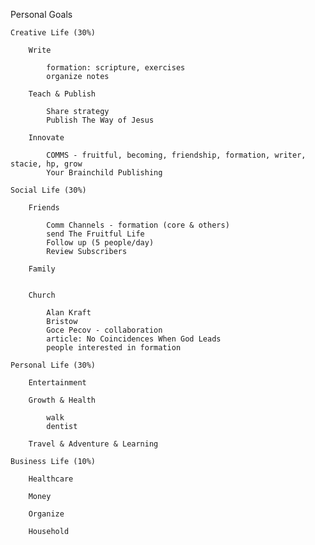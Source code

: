 Personal Goals
    
    Creative Life (30%)
    
        Write

            formation: scripture, exercises      
            organize notes      

        Teach & Publish

            Share strategy
            Publish The Way of Jesus
            
        Innovate

            COMMS - fruitful, becoming, friendship, formation, writer, stacie, hp, grow
            Your Brainchild Publishing
           
    Social Life (30%)
    
        Friends

            Comm Channels - formation (core & others)
            send The Fruitful Life
            Follow up (5 people/day)
            Review Subscribers

        Family


        Church

            Alan Kraft
            Bristow
            Goce Pecov - collaboration
            article: No Coincidences When God Leads
            people interested in formation
            
    Personal Life (30%)
    
        Entertainment
        
        Growth & Health

            walk
            dentist
            
        Travel & Adventure & Learning
           
    Business Life (10%)
    
        Healthcare

        Money
    
        Organize
        
        Household



